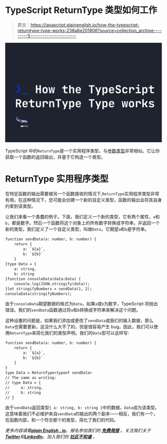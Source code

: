 # TypeScript ReturnType 类型如何工作

> 原文：<https://javascript.plainenglish.io/how-the-typescript-returntype-type-works-238a6e201806?source=collection_archive---------5----------------------->

![](img/f492e48f9bfa2ff385e220e9642dc5a9.png)

TypeScript 中的`ReturnType`是一个实用程序类型，与[参数类型](https://fjolt.com/article/typescript-parameters-utility-type)非常相似。它让你获取一个函数的返回输出，并基于它构造一个类型。

# ReturnType 实用程序类型

在特定函数的输出需要被另一个函数接收的情况下,`ReturnType`实用程序类型非常有用。在这种情况下，您可能会创建一个新的自定义类型，函数的输出会将其自身约束到该类型。

让我们来看一个愚蠢的例子。下面，我们定义一个新的类型，它有两个属性，`a`和`b`，都是数字。然后一个函数将这个对象上的所有数字转换成字符串，并返回一个新的类型。我们定义了一个自定义类型，叫做`Data`，它期望`a`和`b`是字符串。

```
function sendData(a: number, b: number) {
    return {
        a: `${a}`,
        b: `${b}`
    }
}type Data = {
    a: string,
    b: string
}function consoleData(data:Data) {
    console.log(JSON.stringify(data));
}let stringifyNumbers = sendData(1, 2);
consoleData(stringifyNumbers);
```

由于`consoleData`期望数据的格式为`Data`，如果`a`或`b`为数字，TypeScript 将抛出错误。我们的`sendData`函数通过将`a`和`b`转换成字符串来解决这个问题。

这种设置的问题是，如果我们添加或更改了`sendData`或我们的输入数据，那么`Data`也需要更新。这没什么大不了的，但是很容易产生 bug。因此，我们可以使用`ReturnType`来简化我们的类型声明。我们的`Data`型可以这样写:

```
function sendData(a: number, b: number) {
    return {
        a: `${a}`,
        b: `${b}`
    }
}
type Data = ReturnType<typeof sendData>
// The same as writing:
// type Data = {
//     a: string,
//     b: string
// }
```

由于`sendData`返回类型`{ a: string, b: string }`中的数据，`Data`成为该类型。这意味着我们不必维护来自`sendData`的输出的两个副本——相反，我们有一个，在函数内部，和一个符合那个的类型，简化了我们的代码。

*更多内容请看*[***plain English . io***](https://plainenglish.io/)*。报名参加我们的* [***免费周报***](http://newsletter.plainenglish.io/) *。关注我们关于*[***Twitter***](https://twitter.com/inPlainEngHQ)*和*[***LinkedIn***](https://www.linkedin.com/company/inplainenglish/)*。加入我们的* [***社区不和谐***](https://discord.gg/GtDtUAvyhW) *。*